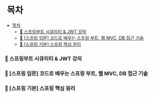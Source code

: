 #  목차
- [목차](#목차)
    - [🎈 스프링부트 시큐리티 & JWT 강의](#-스프링부트-시큐리티--jwt-강의)
    - [🎈 [스프링 입문] 코드로 배우는 스프링 부트, 웹 MVC, DB 접근 기술](#-스프링-입문-코드로-배우는-스프링-부트-웹-mvc-db-접근-기술)
    - [🎈 [스프링 기본] 스프링 핵심 원리](#-스프링-기본-스프링-핵심-원리)

### 🎈 스프링부트 시큐리티 & JWT 강의
### 🎈 [스프링 입문] 코드로 배우는 스프링 부트, 웹 MVC, DB 접근 기술
### 🎈 [스프링 기본] 스프링 핵심 원리